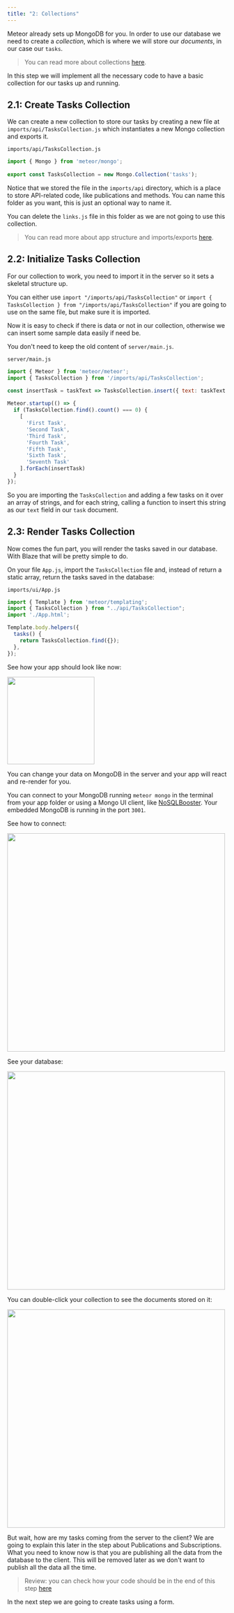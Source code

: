 ```yaml
---
title: "2: Collections"
---
```


Meteor already sets up MongoDB for you. In order to use our database we need to create a _collection_, which is where we will store our _documents_, in our case our `tasks`.

> You can read more about collections [here](http://guide.meteor.com/collections.html).

In this step we will implement all the necessary code to have a basic collection for our tasks up and running.

## 2.1: Create Tasks Collection

We can create a new collection to store our tasks by creating a new file at `imports/api/TasksCollection.js` which instantiates a new Mongo collection and exports it.

`imports/api/TasksCollection.js`
```js
import { Mongo } from 'meteor/mongo';
 
export const TasksCollection = new Mongo.Collection('tasks');
```

Notice that we stored the file in the `imports/api` directory, which is a place to store API-related code, like publications and methods. You can name this folder as you want, this is just an optional way to name it.

You can delete the `links.js` file in this folder as we are not going to use this collection.

> You can read more about app structure and imports/exports [here](http://guide.meteor.com/structure.html).

## 2.2: Initialize Tasks Collection

For our collection to work, you need to import it in the server so it sets a skeletal structure up. 

You can either use `import "/imports/api/TasksCollection"` or `import { TasksCollection } from "/imports/api/TasksCollection"` if you are going to use on the same file, but make sure it is imported.

Now it is easy to check if there is data or not in our collection, otherwise we can insert some sample data easily if need be.

You don't need to keep the old content of `server/main.js`.

`server/main.js`
```js
import { Meteor } from 'meteor/meteor';
import { TasksCollection } from '/imports/api/TasksCollection';

const insertTask = taskText => TasksCollection.insert({ text: taskText });
 
Meteor.startup(() => {
  if (TasksCollection.find().count() === 0) {
    [
      'First Task',
      'Second Task',
      'Third Task',
      'Fourth Task',
      'Fifth Task',
      'Sixth Task',
      'Seventh Task'
    ].forEach(insertTask)
  }
});
```

So you are importing the `TasksCollection` and adding a few tasks on it over an array of strings, and for each string, calling a function to insert this string as our `text` field in our `task` document.

## 2.3: Render Tasks Collection

Now comes the fun part, you will render the tasks saved in our database. With Blaze that will be pretty simple to do.  

On your file `App.js`, import the `TasksCollection` file and, instead of return a static array, return the tasks saved in the database:

`imports/ui/App.js`
```javascript
import { Template } from 'meteor/templating';
import { TasksCollection } from "../api/TasksCollection";
import './App.html';

Template.body.helpers({
  tasks() {
    return TasksCollection.find({});
  },
});
```

See how your app should look like now:

<img width="200px" src="/simple-todos/assets/step02-tasks-list.png"/>

You can change your data on MongoDB in the server and your app will react and re-render for you.

You can connect to your MongoDB running `meteor mongo` in the terminal from your app folder or using a Mongo UI client, like [NoSQLBooster](https://nosqlbooster.com/downloads). Your embedded MongoDB is running in the port `3001`.

See how to connect:

<img width="500px" src="/simple-todos/assets/step02-connect-mongo.png"/>

See your database:

<img width="500px" src="/simple-todos/assets/step02-see-your-db.png"/>

You can double-click your collection to see the documents stored on it:

<img width="500px" src="/simple-todos/assets/step02-see-your-collection.png"/>


But wait, how are my tasks coming from the server to the client? We are going to explain this later in the step about Publications and Subscriptions. What you need to know now is that you are publishing all the data from the database to the client. This will be removed later as we don't want to publish all the data all the time.

> Review: you can check how your code should be in the end of this step [here](https://github.com/meteor/blaze-tutorial/tree/master/src/simple-todos/step02) 

In the next step we are going to create tasks using a form.

